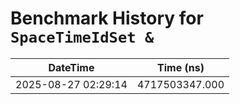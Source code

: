 # Benchmark History for `SpaceTimeIdSet &`

| DateTime | Time (ns) |
|----------|----------|
| 2025-08-27 02:29:14 | 4717503347.000 |
